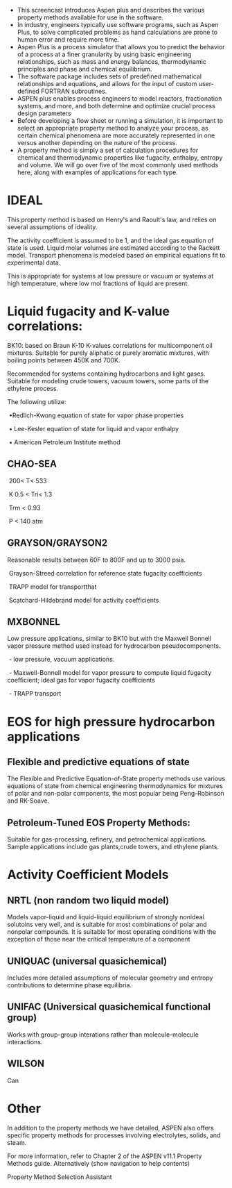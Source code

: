 - This screencast introduces Aspen plus and describes the various property methods available for use in the software.
- In industry, engineers typically use software programs, such as Aspen Plus, to solve complicated problems as hand calculations are prone to human error and require more time.
- Aspen Plus is a process simulator that allows you to predict the behavior of a process at a finer granularity by using basic engineering relationships, such as mass and energy balances, thermodynamic principles and phase and chemical equilibrium. 
- The software package includes sets of predefined mathematical relationships and equations, and allows for the input of  custom user-defined FORTRAN subroutines.
- ASPEN plus enables process engineers to model reactors, fractionation systems, and more, and both determine and optimize crucial process design parameters
- Before developing a flow sheet or running a simulation, it is important to select an appropriate property method to analyze your process, as certain chemical phenomena are more accurately represented in one versus another depending on the nature of the process.
- A property method is simply a set of calculation procedures for chemical and thermodynamic properties like fugacity, enthalpy, entropy and volume. We will go over five of the most commonly used methods here, along with examples of applications for each type.

# IDEAL
This property method is based on Henry's and Raoult's law, and relies on several assumptions of ideality. 

The activity coefficient is assumed to be 1, and the ideal gas equation of state is used. Liquid molar volumes are estimated according to the Rackett model.  Transport phenomena is modeled based on empirical equations fit to experimental data. 

This is appropriate for systems at low pressure or vacuum or systems at high temperature, where low mol fractions of liquid are present.

# Liquid fugacity and K-value correlations:

BK10: based on Braun K-10 K-values correlations for multicomponent oil mixtures. Suitable for purely aliphatic or purely aromatic mixtures, with boiling points between 450K and 700K.

Recommended for systems containing hydrocarbons and light gases. Suitable for modeling crude towers, vacuum towers, some parts of the ethylene process.

The following utilize:

  ​	•Redlich-Kwong equation of state for vapor phase properties

​	  • Lee-Kesler equation of state for liquid and vapor enthalpy

​	  • American Petroleum Institute method

## CHAO-SEA

​	200< T<  533 

​	K 0.5  < Tri<  1.3

​	Trm <  0.93

​	P  <  140 atm

## GRAYSON/GRAYSON2

 Reasonable results between 60F to 800F and up to 3000 psia.

​	Grayson-Streed correlation for reference state fugacity coefficients

​	TRAPP model for transportthat 

​	Scatchard-Hildebrand model for activity coefficients


## MXBONNEL

Low pressure applications, similar to BK10 but with the Maxwell Bonnell vapor pressure method used instead for hydrocarbon pseudocomponents.

​	  - low pressure, vacuum applications.

​	  - Maxwell-Bonnell model for vapor pressure to compute liquid fugacity coefficient; ideal gas for vapor fugacity coefficients

​	  - TRAPP transport

# EOS for high pressure hydrocarbon applications

##  Flexible and predictive equations of state
The Flexible and Predictive Equation-of-State property methods use various equations of state from chemical engineering thermodynamics for mixtures of polar and non-polar components, the most popular being Peng-Robinson and RK-Soave.

## Petroleum-Tuned EOS Property Methods:

Suitable for gas-processing, refinery, and petrochemical applications. Sample applications include gas plants,crude towers, and ethylene plants.



# Activity Coefficient Models

## NRTL (non random two liquid model)
Models vapor-liquid and liquid-liquid equilibrium of strongly nonideal solutoins very well, and is suitable for most combinations of polar and nonpolar compounds. It is suitable for most operating conditions with the exception of those near the critical temperature of a component

## UNIQUAC (universal quasichemical)
Includes more detailed assumptions of molecular geometry and entropy contributions to determine phase equilibria.

## UNIFAC (Universical quasichemical functional group)
Works with group-group interations rather than molecule-molecule interactions.

## WILSON

Can 

# Other
In addition to the property methods we have detailed, ASPEN also offers specific property methods for processes involving electrolytes, solids, and steam.

For more information, refer to Chapter 2 of the ASPEN v11.1 Property Methods guide. Alternatively (show navigation to help contents)

Property Method Selection Assistant
